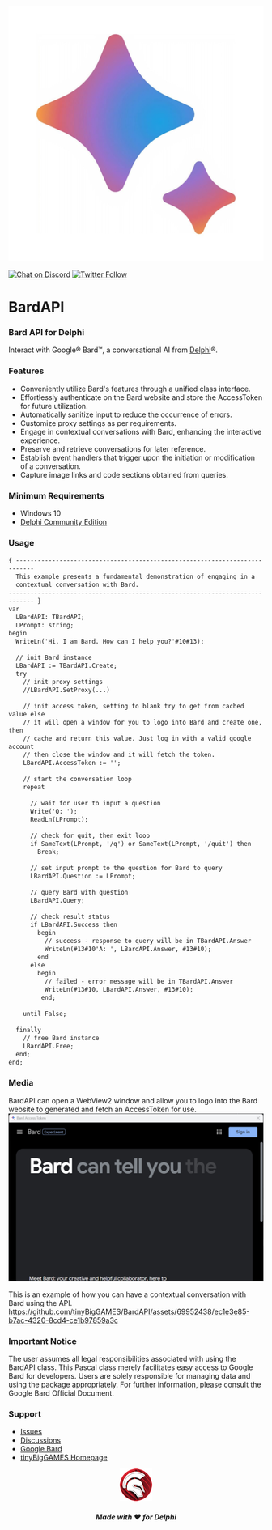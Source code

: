 ![BardAPI](media/BardAPI.png)  

[![Chat on Discord](https://img.shields.io/discord/754884471324672040.svg?logo=discord)](https://discord.gg/tPWjMwK) [![Twitter Follow](https://img.shields.io/twitter/follow/tinyBigGAMES?style=social)](https://twitter.com/tinyBigGAMES)
# BardAPI 
### Bard API for Delphi

Interact with Google&reg; Bard&trade;, a conversational AI from <a href="https://www.embarcadero.com/es/products/delphi" target="_blank">Delphi</a>&reg;. 

### Features
- Conveniently utilize Bard's features through a unified class interface.
- Effortlessly authenticate on the Bard website and store the AccessToken for future utilization.
- Automatically sanitize input to reduce the occurrence of errors.
- Customize proxy settings as per requirements.
- Engage in contextual conversations with Bard, enhancing the interactive experience.
- Preserve and retrieve conversations for later reference.
- Establish event handlers that trigger upon the initiation or modification of a conversation.
- Capture image links and code sections obtained from queries.

### Minimum Requirements 
- Windows 10
- <a href="https://www.embarcadero.com/products/delphi/starter" target="_blank">Delphi Community Edition</a>

### Usage
```Delphi
{ ---------------------------------------------------------------------------
  This example presents a fundamental demonstration of engaging in a
  contextual conversation with Bard.
----------------------------------------------------------------------------- }
var
  LBardAPI: TBardAPI;
  LPrompt: string;
begin
  WriteLn('Hi, I am Bard. How can I help you?'#10#13);

  // init Bard instance
  LBardAPI := TBardAPI.Create;
  try
    // init proxy settings
    //LBardAPI.SetProxy(...)

    // init access token, setting to blank try to get from cached value else
    // it will open a window for you to logo into Bard and create one, then
    // cache and return this value. Just log in with a valid google account
    // then close the window and it will fetch the token.
    LBardAPI.AccessToken := '';

    // start the conversation loop
    repeat

      // wait for user to input a question
      Write('Q: ');
      ReadLn(LPrompt);

      // check for quit, then exit loop
      if SameText(LPrompt, '/q') or SameText(LPrompt, '/quit') then
        Break;

      // set input prompt to the question for Bard to query
      LBardAPI.Question := LPrompt;

      // query Bard with question
      LBardAPI.Query;

      // check result status
      if LBardAPI.Success then
        begin
          // success - response to query will be in TBardAPI.Answer
          WriteLn(#13#10'A: ', LBardAPI.Answer, #13#10);
        end
      else
        begin
          // failed - error message will be in TBardAPI.Answer
          WriteLn(#13#10, LBardAPI.Answer, #13#10);
         end;

    until False;

  finally
    // free Bard instance
    LBardAPI.Free;
  end;
end;
```

### Media
BardAPI can open a WebView2 window and allow you to logo into the Bard website to generated and fetch an AccessToken for use.
![BardAPI AccessToken](media/BardAPIAccessToken.jpg)  


This is an example of how you can have a contextual conversation with Bard using the API.
https://github.com/tinyBigGAMES/BardAPI/assets/69952438/ec1e3e85-b7ac-4320-8cd4-ce1b97859a3c

### Important Notice
The user assumes all legal responsibilities associated with using the BardAPI class. This Pascal class merely facilitates easy access to Google Bard for developers. Users are solely responsible for managing data and using the package appropriately. For further information, please consult the Google Bard Official Document.

### Support
- <a href="https://github.com/tinyBigGAMES/BardAPI/issues" target="_blank">Issues</a>
- <a href="https://github.com/tinyBigGAMES/BardAPI/discussions" target="_blank">Discussions</a>
- <a href="https://bard.google.com" target="_blank">Google Bard</a>
- <a href="https://tinybiggames.com/" target="_blank">tinyBigGAMES Homepage</a>

<p align="center">
<img src="media/Delphi.png" alt="Delphi">
</p>
<h5 align="center">

Made with :heart: for Delphi
</h5>

